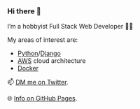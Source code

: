 ### Hi there 👋

<!--
**faisalzone/faisalzone** is a ✨ _special_ ✨ repository because its `README.md` (this file) appears on your GitHub profile.

Here are some ideas to get you started:

- 🔭 I’m currently working on ...
- 🌱 I’m currently learning ...
- 👯 I’m looking to collaborate on ...
- 🤔 I’m looking for help with ...
- 💬 Ask me about ...
- 📫 How to reach me: ...
- 😄 Pronouns: ...
- ⚡ Fun fact: ...
-->

I’m a hobbyist Full Stack Web Developer 👴🏼

My areas of interest are: 

- [Python](https://www.python.org/)/[Django](https://www.djangoproject.com/)
- [AWS](https://aws.amazon.com/) cloud architecture
- [Docker](https://www.docker.com/)

📫 [DM me on Twitter](https://twitter.com/cloudnumber009).

🌐 [Info on GitHub Pages](https://faisalzone.github.io/).
